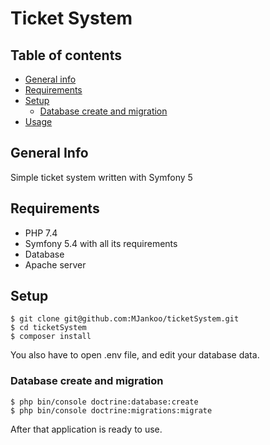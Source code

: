 # Ticket System

## Table of contents
* [General info](#general-info)
* [Requirements](#requirements)
* [Setup](#setup)
  - [Database create and migration](#database-create-and-migration)
* [Usage](#setup)

## General Info
Simple ticket system written with Symfony 5

## Requirements
* PHP 7.4
* Symfony 5.4 with all its requirements
* Database
* Apache server

## Setup
```
$ git clone git@github.com:MJankoo/ticketSystem.git
$ cd ticketSystem
$ composer install
```
You also have to open .env file, and edit your database data.

### Database create and migration
```
$ php bin/console doctrine:database:create
$ php bin/console doctrine:migrations:migrate
```

After that application is ready to use.
